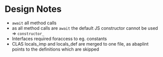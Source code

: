 # Design Notes

* `await` all method calls
* as all method calls are `await` the default JS constructor cannot be used => `constructor_`
* Interfaces required foraccess to eg. constants
* CLAS locals_imp and locals_def are merged to one file, as abaplint points to the definitions which are skipped